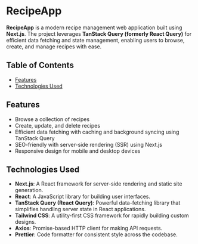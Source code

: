 # RecipeApp

**RecipeApp** is a modern recipe management web application built using **Next.js**. The project leverages **TanStack Query (formerly React Query)** for efficient data fetching and state management, enabling users to browse, create, and manage recipes with ease.

## Table of Contents

- [Features](#features)
- [Technologies Used](#technologies-used)

## Features

- Browse a collection of recipes
- Create, update, and delete recipes
- Efficient data fetching with caching and background syncing using TanStack Query
- SEO-friendly with server-side rendering (SSR) using Next.js
- Responsive design for mobile and desktop devices

## Technologies Used

- **Next.js**: A React framework for server-side rendering and static site generation.
- **React**: A JavaScript library for building user interfaces.
- **TanStack Query (React Query)**: Powerful data-fetching library that simplifies handling server state in React applications.
- **Tailwind CSS**: A utility-first CSS framework for rapidly building custom designs.
- **Axios**: Promise-based HTTP client for making API requests.
- **Prettier**: Code formatter for consistent style across the codebase.
